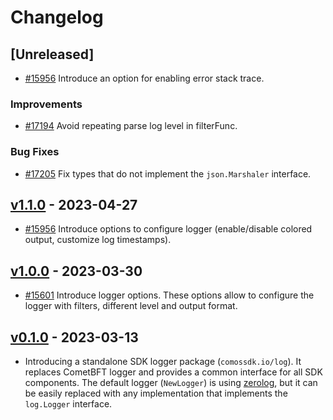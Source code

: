 <!--
Guiding Principles:

Changelogs are for humans, not machines.
There should be an entry for every single version.
The same types of changes should be grouped.
Versions and sections should be linkable.
The latest version comes first.
The release date of each version is displayed.
Mention whether you follow Semantic Versioning.

Usage:

Change log entries are to be added to the Unreleased section under the
appropriate stanza (see below). Each entry should ideally include a tag and
the Github issue reference in the following format:

* (<tag>) [#<issue-number>] Changelog message.

Types of changes (Stanzas):

"Features" for new features.
"Improvements" for changes in existing functionality.
"Deprecated" for soon-to-be removed features.
"Bug Fixes" for any bug fixes.
"API Breaking" for breaking exported APIs used by developers building on SDK.
Ref: https://keepachangelog.com/en/1.0.0/
-->

# Changelog

## [Unreleased]

* [#15956](https://github.com/cosmos/cosmos-sdk/pull/15956) Introduce an option for enabling error stack trace.

### Improvements

* [#17194](https://github.com/cosmos/cosmos-sdk/pull/17194) Avoid repeating parse log level in filterFunc.

### Bug Fixes

* [#17205](https://github.com/cosmos/cosmos-sdk/pull/17205) Fix types that do not implement the `json.Marshaler` interface.

## [v1.1.0](https://github.com/cosmos/cosmos-sdk/releases/tag/log/v1.1.0) - 2023-04-27

* [#15956](https://github.com/cosmos/cosmos-sdk/pull/15956) Introduce options to configure logger (enable/disable colored output, customize log timestamps).

## [v1.0.0](https://github.com/cosmos/cosmos-sdk/releases/tag/log/v1.0.0) - 2023-03-30

* [#15601](https://github.com/cosmos/cosmos-sdk/pull/15601) Introduce logger options. These options allow to configure the logger with filters, different level and output format.

## [v0.1.0](https://github.com/cosmos/cosmos-sdk/releases/tag/log/v0.1.0) - 2023-03-13

* Introducing a standalone SDK logger package (`comossdk.io/log`).
  It replaces CometBFT logger and provides a common interface for all SDK components.
  The default logger (`NewLogger`) is using [zerolog](https://github.com/rs/zerolog),
  but it can be easily replaced with any implementation that implements the `log.Logger` interface.
